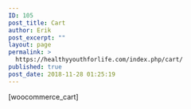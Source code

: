```yaml
---
ID: 105
post_title: Cart
author: Erik
post_excerpt: ""
layout: page
permalink: >
  https://healthyyouthforlife.com/index.php/cart/
published: true
post_date: 2018-11-28 01:25:19
---
```

[woocommerce_cart]
